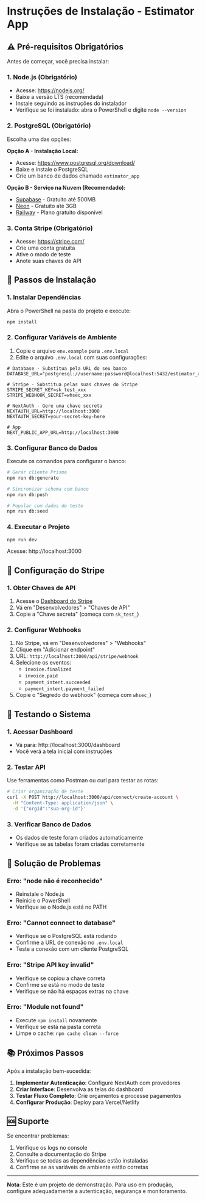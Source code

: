 # Instruções de Instalação - Estimator App

## ⚠️ Pré-requisitos Obrigatórios

Antes de começar, você precisa instalar:

### 1. Node.js (Obrigatório)
- Acesse: https://nodejs.org/
- Baixe a versão LTS (recomendada)
- Instale seguindo as instruções do instalador
- Verifique se foi instalado: abra o PowerShell e digite `node --version`

### 2. PostgreSQL (Obrigatório)
Escolha uma das opções:

**Opção A - Instalação Local:**
- Acesse: https://www.postgresql.org/download/
- Baixe e instale o PostgreSQL
- Crie um banco de dados chamado `estimator_app`

**Opção B - Serviço na Nuvem (Recomendado):**
- [Supabase](https://supabase.com/) - Gratuito até 500MB
- [Neon](https://neon.tech/) - Gratuito até 3GB
- [Railway](https://railway.app/) - Plano gratuito disponível

### 3. Conta Stripe (Obrigatório)
- Acesse: https://stripe.com/
- Crie uma conta gratuita
- Ative o modo de teste
- Anote suas chaves de API

## 🚀 Passos de Instalação

### 1. Instalar Dependências
Abra o PowerShell na pasta do projeto e execute:

```powershell
npm install
```

### 2. Configurar Variáveis de Ambiente
1. Copie o arquivo `env.example` para `.env.local`
2. Edite o arquivo `.env.local` com suas configurações:

```env
# Database - Substitua pela URL do seu banco
DATABASE_URL="postgresql://username:password@localhost:5432/estimator_app"

# Stripe - Substitua pelas suas chaves do Stripe
STRIPE_SECRET_KEY=sk_test_xxx
STRIPE_WEBHOOK_SECRET=whsec_xxx

# NextAuth - Gere uma chave secreta
NEXTAUTH_URL=http://localhost:3000
NEXTAUTH_SECRET=your-secret-key-here

# App
NEXT_PUBLIC_APP_URL=http://localhost:3000
```

### 3. Configurar Banco de Dados
Execute os comandos para configurar o banco:

```powershell
# Gerar cliente Prisma
npm run db:generate

# Sincronizar schema com banco
npm run db:push

# Popular com dados de teste
npm run db:seed
```

### 4. Executar o Projeto
```powershell
npm run dev
```

Acesse: http://localhost:3000

## 🔧 Configuração do Stripe

### 1. Obter Chaves de API
1. Acesse o [Dashboard do Stripe](https://dashboard.stripe.com/)
2. Vá em "Desenvolvedores" > "Chaves de API"
3. Copie a "Chave secreta" (começa com `sk_test_`)

### 2. Configurar Webhooks
1. No Stripe, vá em "Desenvolvedores" > "Webhooks"
2. Clique em "Adicionar endpoint"
3. URL: `http://localhost:3000/api/stripe/webhook`
4. Selecione os eventos:
   - `invoice.finalized`
   - `invoice.paid`
   - `payment_intent.succeeded`
   - `payment_intent.payment_failed`
5. Copie o "Segredo do webhook" (começa com `whsec_`)

## 🧪 Testando o Sistema

### 1. Acessar Dashboard
- Vá para: http://localhost:3000/dashboard
- Você verá a tela inicial com instruções

### 2. Testar API
Use ferramentas como Postman ou curl para testar as rotas:

```bash
# Criar organização de teste
curl -X POST http://localhost:3000/api/connect/create-account \
  -H "Content-Type: application/json" \
  -d '{"orgId":"sua-org-id"}'
```

### 3. Verificar Banco de Dados
- Os dados de teste foram criados automaticamente
- Verifique se as tabelas foram criadas corretamente

## 🐛 Solução de Problemas

### Erro: "node não é reconhecido"
- Reinstale o Node.js
- Reinicie o PowerShell
- Verifique se o Node.js está no PATH

### Erro: "Cannot connect to database"
- Verifique se o PostgreSQL está rodando
- Confirme a URL de conexão no `.env.local`
- Teste a conexão com um cliente PostgreSQL

### Erro: "Stripe API key invalid"
- Verifique se copiou a chave correta
- Confirme se está no modo de teste
- Verifique se não há espaços extras na chave

### Erro: "Module not found"
- Execute `npm install` novamente
- Verifique se está na pasta correta
- Limpe o cache: `npm cache clean --force`

## 📚 Próximos Passos

Após a instalação bem-sucedida:

1. **Implementar Autenticação**: Configure NextAuth com provedores
2. **Criar Interface**: Desenvolva as telas do dashboard
3. **Testar Fluxo Completo**: Crie orçamentos e processe pagamentos
4. **Configurar Produção**: Deploy para Vercel/Netlify

## 🆘 Suporte

Se encontrar problemas:

1. Verifique os logs no console
2. Consulte a documentação do Stripe
3. Verifique se todas as dependências estão instaladas
4. Confirme se as variáveis de ambiente estão corretas

---

**Nota**: Este é um projeto de demonstração. Para uso em produção, configure adequadamente a autenticação, segurança e monitoramento.
